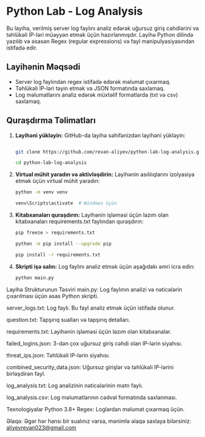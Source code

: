# Python Lab - Log Analysis

Bu layihə, verilmiş server log faylını analiz edərək uğursuz giriş cəhdlərini və təhlükəli IP-ləri müəyyən etmək üçün hazırlanmışdır. Layihə Python dilində yazılıb və əsasən Regex (regular expressions) və fayl manipulyasiyasından istifadə edir.

## Layihənin Məqsədi
- Server log faylından regex istifadə edərək məlumat çıxarmaq.
- Təhlükəli IP-ləri təyin etmək və JSON formatında saxlamaq.
- Log məlumatlarını analiz edərək müxtəlif formatlarda (txt və csv) saxlamaq.

## Quraşdırma Təlimatları

1. **Layihəni yükləyin:**
   GitHub-da layihə səhifənizdən layihəni yükləyin:
   ```bash
   
   git clone https://github.com/revan-aliyev/python-lab-log-analysis.git

   cd python-lab-log-analysis
2. **Virtual mühit yaradın və aktivləşdirin:**
   Layihənin asılılıqlarını izolyasiya etmək üçün virtual mühit yaradın:
   ```bash
   python -m venv venv

   venv\Scripts\activate  # Windows üçün
3. **Kitabxanaları quraşdırın:**
   Layihənin işləməsi üçün lazım olan kitabxanaları requirements.txt faylından quraşdırın:
   ```bash
   pip freeze > requirements.txt

   python -m pip install --upgrade pip

   pip install -r requirements.txt
4. **Skripti işə salın:**
   Log faylını analiz etmək üçün aşağıdakı əmri icra edin:
   ```bash
   python main.py

Layihə Strukturunun Təsviri
main.py: Log faylının analizi və nəticələrin çıxarılması üçün əsas Python skripti.

server_logs.txt: Log faylı. Bu fayl analiz etmək üçün istifadə olunur.

question.txt: Tapşırıq sualları və tapşırıq detalları.

requirements.txt: Layihənin işləməsi üçün lazım olan kitabxanalar.

failed_logins.json: 3-dən çox uğursuz giriş cəhdi olan IP-lərin siyahısı.

threat_ips.json: Təhlükəli IP-lərin siyahısı.

combined_security_data.json: Uğursuz girişlər və təhlükəli IP-lərini birləşdirən fayl.

log_analysis.txt: Log analizinin nəticələrinin mətn faylı.

log_analysis.csv: Log məlumatlarının cədvəl formatında saxlanması.


Texnologiyalar
Python 3.8+
Regex: Loglardan məlumat çıxarmaq üçün.

Əlaqə:
Əgər hər hansı bir sualınız varsa, mənimlə əlaqə saxlaya bilərsiniz: aliyevrevan023@gmail.com
